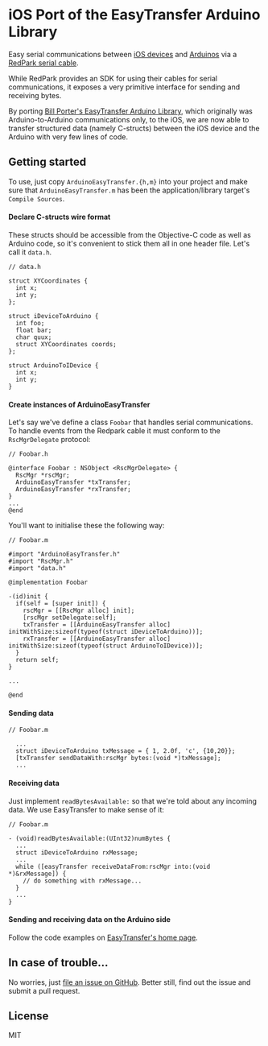 iOS Port of the EasyTransfer Arduino Library
============================================

Easy serial communications between [iOS devices][3] and [Arduinos][4] via a
[RedPark serial cable][5].

While RedPark provides an SDK for using their cables for serial communications,
it exposes a very primitive interface for sending and receiving bytes.

By porting [Bill Porter's EasyTransfer Arduino Library][2], which originally
was Arduino-to-Arduino communications only, to the iOS, we are now able to
transfer structured data (namely C-structs) between the iOS device and the
Arduino with very few lines of code.

## Getting started

To use, just copy `ArduinoEasyTransfer.{h,m}` into your project and make sure
that `ArduinoEasyTransfer.m` has been the application/library target's `Compile
Sources`.

#### Declare C-structs wire format

These structs should be accessible from the Objective-C code as well as Arduino code,
so it's convenient to stick them all in one header file. Let's call it `data.h`.

```
// data.h

struct XYCoordinates {
  int x;
  int y;
};

struct iDeviceToArduino {
  int foo;
  float bar;
  char quux;
  struct XYCoordinates coords;
};

struct ArduinoToIDevice {
  int x;
  int y;
}
```

#### Create instances of ArduinoEasyTransfer

Let's say we've define a class `Foobar` that handles serial communications.  To
handle events from the Redpark cable it must conform to the `RscMgrDelegate`
protocol:

```
// Foobar.h

@interface Foobar : NSObject <RscMgrDelegate> {
  RscMgr *rscMgr;
  ArduinoEasyTransfer *txTransfer;
  ArduinoEasyTransfer *rxTransfer;
}
...
@end
```

You'll want to initialise these the following way:

```
// Foobar.m

#import "ArduinoEasyTransfer.h"
#import "RscMgr.h"
#import "data.h"

@implementation Foobar

-(id)init {
  if(self = [super init]) {
    rscMgr = [[RscMgr alloc] init];
    [rscMgr setDelegate:self];
    txTransfer = [[ArduinoEasyTransfer alloc] initWithSize:sizeof(typeof(struct iDeviceToArduino))];
    rxTransfer = [[ArduinoEasyTransfer alloc] initWithSize:sizeof(typeof(struct ArduinoToIDevice))];
  }
  return self;
}

...

@end
```

#### Sending data

```
// Foobar.m

  ...
  struct iDeviceToArduino txMessage = { 1, 2.0f, 'c', {10,20}};
  [txTransfer sendDataWith:rscMgr bytes:(void *)txMessage];
  ...
```

#### Receiving data

Just implement `readBytesAvailable:` so that we're told about any incoming
data. We use EasyTransfer to make sense of it:

```
// Foobar.m

- (void)readBytesAvailable:(UInt32)numBytes {
  ...
  struct iDeviceToArduino rxMessage;
  ...
  while ([easyTransfer receiveDataFrom:rscMgr into:(void *)&rxMessage]) {
    // do something with rxMessage...
  }
  ...
}
```

#### Sending and receiving data on the Arduino side

Follow the code examples on [EasyTransfer's home page][2].

## In case of trouble...

No worries, just [file an issue on GitHub][5]. Better still, find out the issue
and submit a pull request.

## License

MIT


[1]: http://www.redpark.com/c2ttl.html
[2]: http://www.billporter.info/2011/05/30/easytransfer-arduino-library/
[3]: http://en.wikipedia.org/wiki/IDevice
[4]: http://www.redpark.com/products.html
[5]: https://github.com/fatuhoku/iOS-EasyTransfer-Arduino/issues
